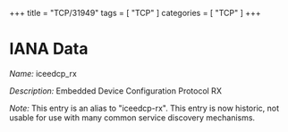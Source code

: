 +++
title = "TCP/31949"
tags = [ "TCP" ]
categories = [ "TCP" ]
+++

# IANA Data

_Name:_ iceedcp_rx

_Description:_ Embedded Device Configuration Protocol RX

_Note:_ This entry is an alias to "iceedcp-rx".
This entry is now historic, not usable for use with many
common service discovery mechanisms.

